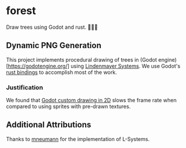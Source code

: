 # forest

Draw trees using Godot and rust. 🌳🤖🦀

## Dynamic PNG Generation

This project implements procedural drawing of trees in (Godot engine)[https://godotengine.org/] using [Lindenmayer Systems](http://algorithmicbotany.org/papers/#abop).  We use Godot's [rust bindings](https://github.com/GodotNativeTools/godot-rust) to accomplish most of the work.

### Justification

We found that [Godot custom drawing in 2D](https://docs.godotengine.org/en/3.2/tutorials/2d/custom_drawing_in_2d.html) slows the frame rate when compared to using sprites with pre-drawn textures.

## Additional Attributions

Thanks to [mneumann](https://github.com/mneumann/lindenmayer-system) for the implementation of L-Systems.
